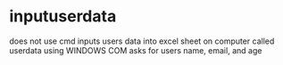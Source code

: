 # inputuserdata
does not use cmd
inputs users data into excel sheet on computer called userdata using WINDOWS COM 
asks for users name, email, and age
